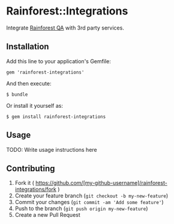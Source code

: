 # Rainforest::Integrations

Integrate [Rainforest QA]( https://www.rainforestqa.com/ ) with 3rd party services.

## Installation

Add this line to your application's Gemfile:

    gem 'rainforest-integrations'

And then execute:

    $ bundle

Or install it yourself as:

    $ gem install rainforest-integrations

## Usage

TODO: Write usage instructions here

## Contributing

1. Fork it ( https://github.com/[my-github-username]/rainforest-integrations/fork )
2. Create your feature branch (`git checkout -b my-new-feature`)
3. Commit your changes (`git commit -am 'Add some feature'`)
4. Push to the branch (`git push origin my-new-feature`)
5. Create a new Pull Request
